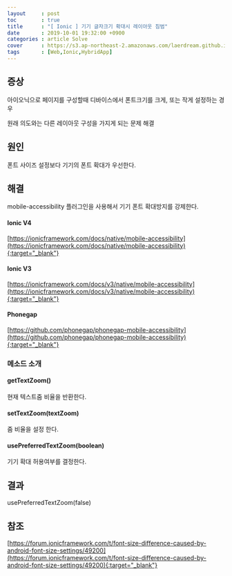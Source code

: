 ```yaml
---
layout     : post
toc        : true
title      : "[ Ionic ] 기기 글자크기 확대시 레이아웃 침범"
date       : 2019-10-01 19:32:00 +0900
categories : article Solve
cover      : https://s3.ap-northeast-2.amazonaws.com/laerdream.github.io/cover/ionicV4.jpg
tags       : [Web,Ionic,HybridApp]
---
```



## 증상

아이오닉으로 페이지를 구성할때 디바이스에서 폰트크기를 크게, 또는 작게 설정하는 경우

원래 의도와는 다른 레이아웃 구성을 가지게 되는 문제 해결

## 원인

폰트 사이즈 설정보다 기기의 폰트 확대가 우선한다.

## 해결

mobile-accessibility 플러그인을 사용해서 기기 폰트 확대방지를 강제한다.

#### Ionic V4
[https://ionicframework.com/docs/native/mobile-accessibility](https://ionicframework.com/docs/native/mobile-accessibility){:target="_blank"}

#### Ionic V3
[https://ionicframework.com/docs/v3/native/mobile-accessibility](https://ionicframework.com/docs/v3/native/mobile-accessibility){:target="_blank"}

#### Phonegap
[https://github.com/phonegap/phonegap-mobile-accessibility](https://github.com/phonegap/phonegap-mobile-accessibility){:target="_blank"}


### 메소드 소개

#### getTextZoom()
현재 텍스트줌 비율을 반환한다.

#### setTextZoom(textZoom)
줌 비율을 설정 한다.

#### usePreferredTextZoom(boolean)
기기 확대 허용여부를 결정한다.

## 결과

usePreferredTextZoom(false)

## 참조
[https://forum.ionicframework.com/t/font-size-difference-caused-by-android-font-size-settings/49200](https://forum.ionicframework.com/t/font-size-difference-caused-by-android-font-size-settings/49200){:target="_blank"}

